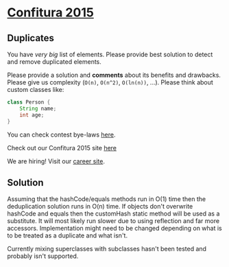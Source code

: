# [Confitura 2015](http://tech.viacom.com/warsawsdc/confitura2015/)
## Duplicates

You have *very big* list of elements. Please provide best solution to detect and remove duplicated elements.

Please provide a solution and **comments** about its benefits and drawbacks. Please give us complexity (`O(n)`, `O(n^2)`, `O(ln(n))`, ...). Please think about custom classes like:

```java
class Person {
    String name;
    int age;
}
```

You can check contest bye-laws [here](http://tech.viacom.com/warsawsdc/confitura2015/Regulamin_konkurs_Viacom_programmer_adventure_2015.pdf).

Check out our Confitura 2015 site [here](http://tech.viacom.com/warsawsdc/confitura2015/)

We are hiring! Visit our [career site](http://tech.viacom.com/careers/).

## Solution

Assuming that the hashCode/equals methods run in O(1) time then the deduplication solution runs in O(n) time.
If objects don't overwrite hashCode and equals then the customHash static method will be used as a substitute.
It will most likely run slower due to using reflection and far more accessors.
Implementation might need to be changed depending on what is to be treated as a duplicate and what isn't.

Currently mixing superclasses with subclasses hasn't been tested and probably isn't supported.